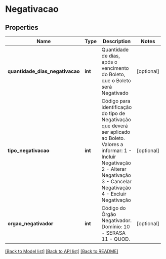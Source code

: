 # Negativacao

## Properties
Name | Type | Description | Notes
------------ | ------------- | ------------- | -------------
**quantidade_dias_negativacao** | **int** | Quantidade de dias, após o vencimento do Boleto, que o Boleto será Negativado | [optional] 
**tipo_negativacao** | **int** | Código para identificação do tipo de Negativação que deverá ser aplicado ao Boleto. Valores a informar: 1 - Incluir Negativação 2 - Alterar Negativação 3 - Cancelar Negativação 4 - Excluir Negativação | [optional] 
**orgao_negativador** | **int** | Código do Órgão Negativador.  Domínio: 10 - SERASA  11 - QUOD. | [optional] 

[[Back to Model list]](../../README.md#documentation-for-models) [[Back to API list]](../../README.md#documentation-for-api-endpoints) [[Back to README]](../../README.md)

